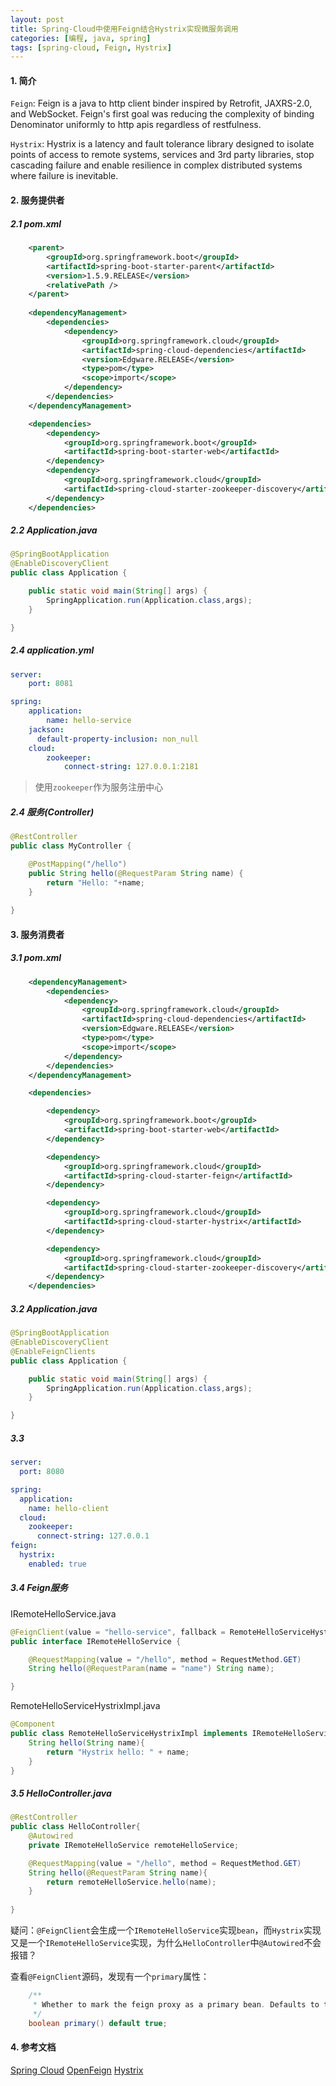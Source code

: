 ```yaml
---
layout: post
title: Spring-Cloud中使用Feign结合Hystrix实现微服务调用
categories: [编程, java, spring]
tags: [spring-cloud, Feign, Hystrix]
---
```


#### 1. 简介

`Feign`: Feign is a java to http client binder inspired by Retrofit, JAXRS-2.0, and WebSocket. Feign's first goal was reducing the complexity of binding Denominator uniformly to http apis regardless of restfulness.

`Hystrix`: Hystrix is a latency and fault tolerance library designed to isolate points of access to remote systems, services and 3rd party libraries, stop cascading failure and enable resilience in complex distributed systems where failure is inevitable.

#### 2. 服务提供者

##### 2.1 pom.xml
```xml
    <parent>
        <groupId>org.springframework.boot</groupId>
        <artifactId>spring-boot-starter-parent</artifactId>
        <version>1.5.9.RELEASE</version>
        <relativePath />
    </parent>
    
    <dependencyManagement>
        <dependencies>
            <dependency>
                <groupId>org.springframework.cloud</groupId>
                <artifactId>spring-cloud-dependencies</artifactId>
                <version>Edgware.RELEASE</version>
                <type>pom</type>
                <scope>import</scope>
            </dependency>
        </dependencies>
    </dependencyManagement>

  	<dependencies>
		<dependency>
			<groupId>org.springframework.boot</groupId>
			<artifactId>spring-boot-starter-web</artifactId>	
		</dependency>
		<dependency>
			<groupId>org.springframework.cloud</groupId>
			<artifactId>spring-cloud-starter-zookeeper-discovery</artifactId>	
		</dependency>
    </dependencies>
```

##### 2.2 Application.java
```java
@SpringBootApplication
@EnableDiscoveryClient
public class Application {

    public static void main(String[] args) {
        SpringApplication.run(Application.class,args);
    }

}
```

##### 2.4 application.yml
```yaml
server:
    port: 8081

spring:
    application:
        name: hello-service
    jackson:
      default-property-inclusion: non_null
    cloud:
        zookeeper:
            connect-string: 127.0.0.1:2181
```

> 使用`zookeeper`作为服务注册中心

##### 2.4 服务(Controller)

```java
@RestController
public class MyController {

    @PostMapping("/hello")
    public String hello(@RequestParam String name) {
        return "Hello: "+name;
    }
    
}
```

#### 3. 服务消费者

##### 3.1 pom.xml
```xml
    <dependencyManagement>
		<dependencies>
			<dependency>
				<groupId>org.springframework.cloud</groupId>
				<artifactId>spring-cloud-dependencies</artifactId>
				<version>Edgware.RELEASE</version>
				<type>pom</type>
				<scope>import</scope>
			</dependency>
		</dependencies>
	</dependencyManagement>

  	<dependencies>

		<dependency>
			<groupId>org.springframework.boot</groupId>
			<artifactId>spring-boot-starter-web</artifactId>	
		</dependency>

		<dependency>
			<groupId>org.springframework.cloud</groupId>
			<artifactId>spring-cloud-starter-feign</artifactId>
		</dependency>

		<dependency>
			<groupId>org.springframework.cloud</groupId>
			<artifactId>spring-cloud-starter-hystrix</artifactId>
		</dependency>

		<dependency>
			<groupId>org.springframework.cloud</groupId>
			<artifactId>spring-cloud-starter-zookeeper-discovery</artifactId>	
		</dependency>
    </dependencies>
```

##### 3.2 Application.java
```java
@SpringBootApplication
@EnableDiscoveryClient
@EnableFeignClients
public class Application {

    public static void main(String[] args) {
        SpringApplication.run(Application.class,args);
    }

}
```

##### 3.3 
```yaml
server:
  port: 8080

spring:
  application:
    name: hello-client
  cloud:
    zookeeper:
      connect-string: 127.0.0.1
feign:
  hystrix:
    enabled: true
```

##### 3.4 Feign服务

IRemoteHelloService.java
```java
@FeignClient(value = "hello-service", fallback = RemoteHelloServiceHystrixImpl.class)
public interface IRemoteHelloService {

    @RequestMapping(value = "/hello", method = RequestMethod.GET)
    String hello(@RequestParam(name = "name") String name);

}
```

RemoteHelloServiceHystrixImpl.java
```java
@Component
public class RemoteHelloServiceHystrixImpl implements IRemoteHelloService{
    String hello(String name){
        return "Hystrix hello: " + name;
    }
}
```

##### 3.5 HelloController.java

```java
@RestController
public class HelloController{
    @Autowired
    private IRemoteHelloService remoteHelloService;

    @RequestMapping(value = "/hello", method = RequestMethod.GET)
    String hello(@RequestParam String name){
        return remoteHelloService.hello(name);
    }
    
}
```

疑问：`@FeignClient`会生成一个`IRemoteHelloService`实现`bean`，而`Hystrix`实现又是一个`IRemoteHelloService`实现，为什么`HelloController`中`@Autowired`不会报错？

查看`@FeignClient`源码，发现有一个`primary`属性：
```java
	/**
	 * Whether to mark the feign proxy as a primary bean. Defaults to true.
	 */
	boolean primary() default true;
```


#### 4. 参考文档
[Spring Cloud](http://cloud.spring.io/spring-cloud-static/Edgware.RELEASE/single/spring-cloud.html)
[OpenFeign](https://github.com/OpenFeign/feign)
[Hystrix](https://github.com/Netflix/hystrix)